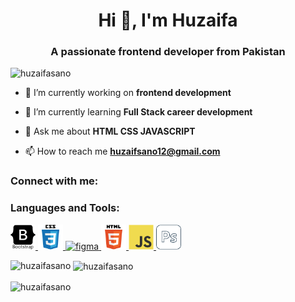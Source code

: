 <h1 align="center">Hi 👋, I'm Huzaifa</h1>
<h3 align="center">A passionate frontend developer from Pakistan</h3>

<p align="left"> <img src="https://komarev.com/ghpvc/?username=huzaifasano&label=Profile%20views&color=0e75b6&style=flat" alt="huzaifasano" /> </p>

- 🔭 I’m currently working on **frontend development**

- 🌱 I’m currently learning **Full Stack career development**

- 💬 Ask me about **HTML CSS JAVASCRIPT**

- 📫 How to reach me **huzaifsano12@gmail.com**

<h3 align="left">Connect with me:</h3>
<p align="left">
</p>

<h3 align="left">Languages and Tools:</h3>
<p align="left"> <a href="https://getbootstrap.com" target="_blank" rel="noreferrer"> <img src="https://raw.githubusercontent.com/devicons/devicon/master/icons/bootstrap/bootstrap-plain-wordmark.svg" alt="bootstrap" width="40" height="40"/> </a> <a href="https://www.w3schools.com/css/" target="_blank" rel="noreferrer"> <img src="https://raw.githubusercontent.com/devicons/devicon/master/icons/css3/css3-original-wordmark.svg" alt="css3" width="40" height="40"/> </a> <a href="https://www.figma.com/" target="_blank" rel="noreferrer"> <img src="https://www.vectorlogo.zone/logos/figma/figma-icon.svg" alt="figma" width="40" height="40"/> </a> <a href="https://www.w3.org/html/" target="_blank" rel="noreferrer"> <img src="https://raw.githubusercontent.com/devicons/devicon/master/icons/html5/html5-original-wordmark.svg" alt="html5" width="40" height="40"/> </a> <a href="https://developer.mozilla.org/en-US/docs/Web/JavaScript" target="_blank" rel="noreferrer"> <img src="https://raw.githubusercontent.com/devicons/devicon/master/icons/javascript/javascript-original.svg" alt="javascript" width="40" height="40"/> </a> <a href="https://www.photoshop.com/en" target="_blank" rel="noreferrer"> <img src="https://raw.githubusercontent.com/devicons/devicon/master/icons/photoshop/photoshop-line.svg" alt="photoshop" width="40" height="40"/> </a> </p>

<p><img align="left" src="https://github-readme-stats.vercel.app/api/top-langs?username=huzaifasano&show_icons=true&locale=en&layout=compact" alt="huzaifasano" /></p>

<p>&nbsp;<img align="center" src="https://github-readme-stats.vercel.app/api?username=huzaifasano&show_icons=true&locale=en" alt="huzaifasano" /></p>

<p><img align="center" src="https://github-readme-streak-stats.herokuapp.com/?user=huzaifasano&" alt="huzaifasano" /></p>

